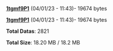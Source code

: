 [**1tgmf9P1**](/data/1tgmf9P1.txt) (04/01/23 - 11:43)- 19674 bytes

[**1tgmf9P1**](/data/1tgmf9P1.txt) (04/01/23 - 11:43)- 19674 bytes

**Total Datas**: 2821

**Total Size**: 18.20 MB / 18.2 MB